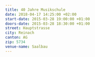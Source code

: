 ```yaml
---
title: 40 Jahre Musikschule
date: 2018-04-17 14:25:00 +02:00
start-date: 2015-03-28 19:00:00 +01:00
doors-date: 2015-03-28 18:30:00 +01:00
street: Hauptstrasse
city: Reinach
canton: AG
zip: 5734
venue-name: Saalbau
---
```


